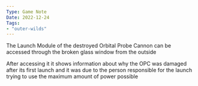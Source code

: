 ```yaml
---
Type: Game Note
Date: 2022-12-24
Tags:
- "outer-wilds"
---
```

The Launch Module of the destroyed Orbital Probe Cannon can be accessed through the broken glass window from the outside

After accessing it it shows information about why the OPC was damaged after its first launch and it was due to the person responsible for the launch trying to use the maximum amount of power possible